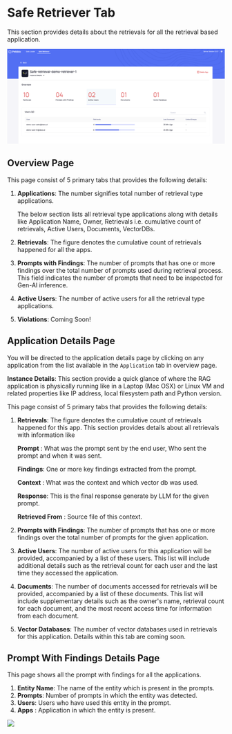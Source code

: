 # Safe Retriever Tab

This section provides details about the retrievals for all the retrieval based application.

![Pebblo UI](../../static/img/pebblo-saferetriever-ui.png)

## Overview Page

This page consist of 5 primary tabs that provides the following details:

1. **Applications**:
   The number signifies total number of retrieval type applications.

   The below section lists all retrieval type applications along with details like Application Name, Owner, Retrievals i.e. cumulative count of retrievals, Active Users, Documents, VectorDBs.

2. **Retrievals**:
   The figure denotes the cumulative count of retrievals happened for all the apps.

3. **Prompts with Findings**:
   The number of prompts that has one or more findings over the total number of prompts used during retrieval process. This field indicates the number of prompts that need to be inspected for Gen-AI inference.

4. **Active Users**:
   The number of active users for all the retrieval type applications.

5. **Violations**:
   Coming Soon!

## Application Details Page

You will be directed to the application details page by clicking on any application from the list available in the `Application` tab in overview page.

**Instance Details**:
This section provide a quick glance of where the RAG application is physically running like in a Laptop (Mac OSX) or Linux VM and related properties like IP address, local filesystem path and Python version.

This page consist of 5 primary tabs that provides the following details:

1. **Retrievals**: The figure denotes the cumulative count of retrievals happened for this app.
   This section provides details about all retrievals with information like

   **Prompt** : What was the prompt sent by the end user, Who sent the prompt and when it was sent.

   **Findings**: One or more key findings extracted from the prompt.

   **Context** : What was the context and which vector db was used.

   **Response**: This is the final response generate by LLM for the given prompt.

   **Retrieved From** : Source file of this context.

2. **Prompts with Findings**: The number of prompts that has one or more findings over the total number of prompts for the given application.

3. **Active Users**: The number of active users for this application will be provided, accompanied by a list of these users. This list will include additional details such as the retrieval count for each user and the last time they accessed the application.

4. **Documents**: The number of documents accessed for retrievals will be provided, accompanied by a list of these documents. This list will include supplementary details such as the owner's name, retrieval count for each document, and the most recent access time for information from each document.

5. **Vector Databases**: The number of vector databases used in retrievals for this application.
   Details within this tab are coming soon.

## Prompt With Findings Details Page

This page shows all the prompt with findings for all the applications.

1. **Entity Name**: The name of the entity which is present in the prompts.
2. **Prompts**: Number of prompts in which the entity was detected.
3. **Users**: Users who have used this entity in the prompt.
4. **Apps** : Application in which the entity is present.

<img referrerpolicy="no-referrer-when-downgrade" src="https://static.scarf.sh/a.png?x-pxid=9302659d-2a79-4999-9bc7-7ac1172fb264" />

